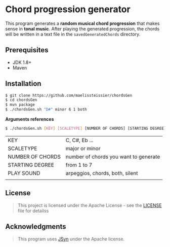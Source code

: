 # Chord progression generator
This program generates a **random musical chord progression** that makes sense in **tonal music**. After playing the generated progression, the chords will be written in a text file in the `savedGeneratedChords` directory.

## Prerequisites

- JDK 1.8+
- Maven

## Installation

```sh
$ git clone https://github.com/maelissteissier/chordsGen
$ cd chordsGen
$ mvn package
$ ./chordsGen.sh "D#" minor 6 1 both
```

**Arguments references**
```sh
$ ./chordsGen.sh [KEY] [SCALETYPE] [NUMBER OF CHORDS] [STARTING DEGREE] [PLAY SOUND]
```

|               |                       |
|:-------------------|:------------------------------------ |  
|KEY                 | C, C#, Eb ...                        |  
|SCALETYPE           | major or minor                       |
|NUMBER OF CHORDS    | number of chords you want to generate|  
|STARTING DEGREE     | from 1 to 7                          |  
|PLAY SOUND          | arpeggios, chords, both, silent      |  
|                    |                                      | 

 
## License

> This project is licensed under the Apache License - see the [LICENSE](./LICENSE) file for detailss

## Acknowledgments

> This program uses [JSyn](https://github.com/philburk/jsyn) under the Apache license.
